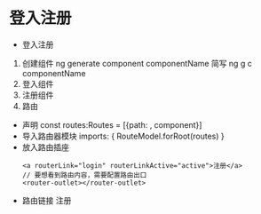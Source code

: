 # 登入注册
- 登入注册
1. 创建组件
ng generate component componentName 简写 ng g c componentName
2. 登入组件
3. 注册组件
4. 路由
  + 声明
  const routes:Routes = [{path: , component}]
  + 导入路由器模块
  imports: {
      RouteModel.forRoot(routes)
  } 
  + 放入路由插座
    ```
    <a routerLink="login" routerLinkActive="active">注册</a>
    // 要想看到路由内容，需要配置路由出口
    <router-outlet></router-outlet>
    ```
  + 路由链接
    <a routerLink="login" routerLinkActive="active">注册</a>